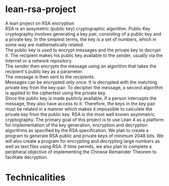 # lean-rsa-project
A lean project on RSA encryption<br />
RSA is an assymetric (public key) cryptographic algorithm. Public Key cryptography involves
generating a key pair, consisting of a public key and a private key. In the simplest
terms, the key is a set of numbers, which in some way are mathematically related.<br />
The public key is used to encrypt messages and the private key to decrypt it. The recipient makes his public key available to the sender,
usually via the Internet or a network repository.<br /> The sender then encrypts the message using an algorithm that takes the recipient's public key as a parameter.<br />
The message is then sent to the recipients.<br /> Messages can be encrypted only once. It is decrypted with the matching private key from the key-pair. 
To decipher the message,
a second algorithm is applied to the ciphertext using the private key.   
Since the public key is made publicly available, if a person intercepts the message, they also have access to it.
Therefore, the keys in the key pair must be related in a manner which makes it impossible to calculate the private key from the public key.
RSA is the most well known asymmetric cryptography. 
The primary goal of this project is to use Lean 4 as a platform for implementation of the key generation, encryption and
decryption algorithms as specified by the RSA specification. We plan to create a program to generate RSA public and private keys of minimum 2048 bits.
We will also create a program for encrypting and decrypting large numbers as well as text files using RSA. 
If time permits, we also plan to complete a peripheral objective of implementing the Chinese Remainder Theorem to facilitate decryption.

# Technicalities
